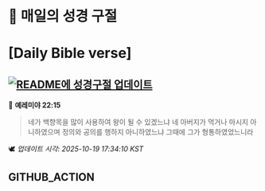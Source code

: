 # 🙏 매일의 성경 구절
# [Daily Bible verse]
## [![README에 성경구절 업데이트](https://github.com/DONGSUKA/first_test/actions/workflows/update-readme-bible.yml/badge.svg)](https://github.com/DONGSUKA/first_test/actions/workflows/update-readme-bible.yml)
<!-- START_BIBLE_VERSE -->
📖 **예레미야 22:15**
> 네가 백향목을 많이 사용하여 왕이 될 수 있겠느냐 네 아버지가 먹거나 마시지 아니하였으며 정의와 공의를 행하지 아니하였느냐 그때에 그가 형통하였었느니라

🕊️ _업데이트 시각: 2025-10-19 17:34:10 KST_
  <!-- END_BIBLE_VERSE -->
## GITHUB_ACTION

